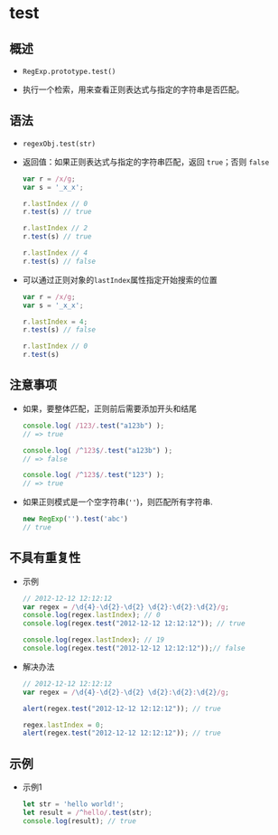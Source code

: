 # test

## 概述

*   `RegExp.prototype.test()`

*   执行一个检索，用来查看正则表达式与指定的字符串是否匹配。

## 语法

*   `regexObj.test(str)`

*   返回值：如果正则表达式与指定的字符串匹配，返回 `true`；否则 `false`

    ```javascript
    var r = /x/g;
    var s = '_x_x';

    r.lastIndex // 0
    r.test(s) // true

    r.lastIndex // 2
    r.test(s) // true

    r.lastIndex // 4
    r.test(s) // false
    ```

*   可以通过正则对象的`lastIndex`属性指定开始搜索的位置

    ```javascript
    var r = /x/g;
    var s = '_x_x';

    r.lastIndex = 4;
    r.test(s) // false

    r.lastIndex // 0
    r.test(s)
    ```

## 注意事项

*   如果，要整体匹配，正则前后需要添加开头和结尾

    ```javascript
    console.log( /123/.test("a123b") );
    // => true

    console.log( /^123$/.test("a123b") );
    // => false

    console.log( /^123$/.test("123") );
    // => true
    ```

*   如果正则模式是一个空字符串(`''`)，则匹配所有字符串.

    ```javascript
    new RegExp('').test('abc')
    // true
    ```

## 不具有重复性

*   示例

    ```javascript
    // 2012-12-12 12:12:12
    var regex = /\d{4}-\d{2}-\d{2} \d{2}:\d{2}:\d{2}/g;
    console.log(regex.lastIndex); // 0
    console.log(regex.test("2012-12-12 12:12:12")); // true

    console.log(regex.lastIndex); // 19
    console.log(regex.test("2012-12-12 12:12:12"));// false
    ```

*   解决办法

    ```javascript
    // 2012-12-12 12:12:12
    var regex = /\d{4}-\d{2}-\d{2} \d{2}:\d{2}:\d{2}/g;

    alert(regex.test("2012-12-12 12:12:12")); // true

    regex.lastIndex = 0;
    alert(regex.test("2012-12-12 12:12:12")); // true


    ```

## 示例

*   示例1

    ```javascript
    let str = 'hello world!';
    let result = /^hello/.test(str);
    console.log(result); // true
    ```
